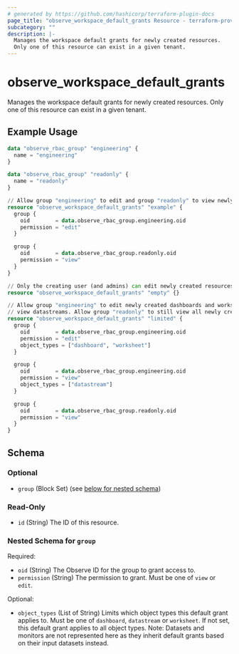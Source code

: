 ```yaml
---
# generated by https://github.com/hashicorp/terraform-plugin-docs
page_title: "observe_workspace_default_grants Resource - terraform-provider-observe"
subcategory: ""
description: |-
  Manages the workspace default grants for newly created resources.
  Only one of this resource can exist in a given tenant.
---
```

# observe_workspace_default_grants

Manages the workspace default grants for newly created resources.
Only one of this resource can exist in a given tenant.
## Example Usage
```terraform
data "observe_rbac_group" "engineering" {
  name = "engineering"
}

data "observe_rbac_group" "readonly" {
  name = "readonly"
}

// Allow group "engineering" to edit and group "readonly" to view newly created resources by default.
resource "observe_workspace_default_grants" "example" {
  group {
    oid        = data.observe_rbac_group.engineering.oid
    permission = "edit"
  }

  group {
    oid        = data.observe_rbac_group.readonly.oid
    permission = "view"
  }
}

// Only the creating user (and admins) can edit newly created resources by default.
resource "observe_workspace_default_grants" "empty" {}

// Allow group "engineering" to edit newly created dashboards and worksheets by default, but only
// view datastreams. Allow group "readonly" to still view all newly created resources by default.
resource "observe_workspace_default_grants" "limited" {
  group {
    oid        = data.observe_rbac_group.engineering.oid
    permission = "edit"
    object_types = ["dashboard", "worksheet"]
  }

  group {
    oid        = data.observe_rbac_group.engineering.oid
    permission = "view"
    object_types = ["datastream"]
  }

  group {
    oid        = data.observe_rbac_group.readonly.oid
    permission = "view"
  }
}
```
<!-- schema generated by tfplugindocs -->
## Schema

### Optional

- `group` (Block Set) (see [below for nested schema](#nestedblock--group))

### Read-Only

- `id` (String) The ID of this resource.

<a id="nestedblock--group"></a>
### Nested Schema for `group`

Required:

- `oid` (String) The Observe ID for the group to grant access to.
- `permission` (String) The permission to grant. Must be one of `view` or `edit`.

Optional:

- `object_types` (List of String) Limits which object types this default grant applies to. Must be one of
`dashboard`, `datastream` or `worksheet`. If not set, this default grant applies
to all object types. Note: Datasets and monitors are not represented here as
they inherit default grants based on their input datasets instead.

